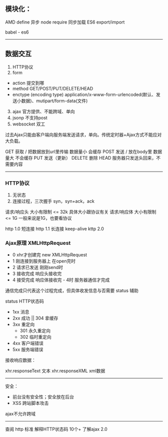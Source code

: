 ## 模块化：

AMD define 异步
node require 同步加载
ES6 export/import

babel - es6

---

## 数据交互

1. HTTP协议
2. form
  * action 提交到哪
  * method GET/POST/PUT/DELETE/HEAD
  * enctype (encoding type) application/x-www-form-urlencoded(默认、发送小数据)、mutipart/form-data(文件)
3. ajax 官方提供、不能跨域、单向
4. jsonp 不支持post
5. websocket 双工

过去Ajax只能由客户端向服务端发送请求，单向。传统定时器+Ajax方式不能应对大负载。

GET 获取 / 把数据放到url里传输 数据量小 会缓存
POST 发送 / 放在body里 数据量大 不会缓存
PUT 发送（更新）
DELETE 删除
HEAD 服务器只发送头回来，不需要内容

---

### HTTP协议

1. 无状态
2. 连接过程，三次握手 syn，syn+ack，ack


请求/响应头 大小有限制 <= 32k 具体大小跟协议有关
请求/响应体 大小有限制 <= 1G 一般来说是1G，也要看协议

http 1.0 短连接
http 1.1 长连接 keep-alive
kttp 2.0 

### Ajax原理 XMLHttpRequest

* 0 xhr才创建完 new XMLHttpRequest
* 1 刚连接到服务器上 在open完时
* 2 请求已发送 刚刚send时
* 3 接收完成 响应头接收完
* 4 接受完成 响应体接收完 - 4时 服务器通信才完成
         
通信完成只代表这个过程完成，但具体收发信息与否需要 status 辅助

status HTTP状态码

* 1xx 消息
* 2xx 成功 || 304 拿缓存
* 3xx 重定向
  * 301 永久重定向
  * 302 临时重定向  
* 4xx 客户端错误
* 5xx 服务端错误

接收响应数据：

xhr.responseText  文本
xhr.responseXML   xml数据

---

安全：

* 前台没有安全性；安全放在后台
* XSS 跨站脚本攻击

ajax不允许跨域

---

查阅 http 标准
解释HTTP状态码 10个+
了解ajax 2.0